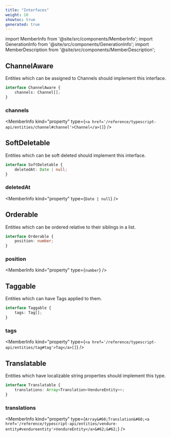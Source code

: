 ```yaml
---
title: "Interfaces"
weight: 10
showtoc: true
generated: true
---
```

<!-- This file was generated from the Vendure source. Do not modify. Instead, re-run the "docs:build" script -->
import MemberInfo from '@site/src/components/MemberInfo';
import GenerationInfo from '@site/src/components/GenerationInfo';
import MemberDescription from '@site/src/components/MemberDescription';


## ChannelAware

<GenerationInfo sourceFile="packages/core/src/common/types/common-types.ts" sourceLine="17" packageName="@vendure/core" />

Entities which can be assigned to Channels should implement this interface.

```ts title="Signature"
interface ChannelAware {
    channels: Channel[];
}
```

<div className="members-wrapper">

### channels

<MemberInfo kind="property" type={`<a href='/reference/typescript-api/entities/channel#channel'>Channel</a>[]`}   />




</div>


## SoftDeletable

<GenerationInfo sourceFile="packages/core/src/common/types/common-types.ts" sourceLine="28" packageName="@vendure/core" />

Entities which can be soft deleted should implement this interface.

```ts title="Signature"
interface SoftDeletable {
    deletedAt: Date | null;
}
```

<div className="members-wrapper">

### deletedAt

<MemberInfo kind="property" type={`Date | null`}   />




</div>


## Orderable

<GenerationInfo sourceFile="packages/core/src/common/types/common-types.ts" sourceLine="39" packageName="@vendure/core" />

Entities which can be ordered relative to their siblings in a list.

```ts title="Signature"
interface Orderable {
    position: number;
}
```

<div className="members-wrapper">

### position

<MemberInfo kind="property" type={`number`}   />




</div>


## Taggable

<GenerationInfo sourceFile="packages/core/src/common/types/common-types.ts" sourceLine="50" packageName="@vendure/core" />

Entities which can have Tags applied to them.

```ts title="Signature"
interface Taggable {
    tags: Tag[];
}
```

<div className="members-wrapper">

### tags

<MemberInfo kind="property" type={`<a href='/reference/typescript-api/entities/tag#tag'>Tag</a>[]`}   />




</div>


## Translatable

<GenerationInfo sourceFile="packages/core/src/common/types/locale-types.ts" sourceLine="29" packageName="@vendure/core" />

Entities which have localizable string properties should implement this type.

```ts title="Signature"
interface Translatable {
    translations: Array<Translation<VendureEntity>>;
}
```

<div className="members-wrapper">

### translations

<MemberInfo kind="property" type={`Array&#60;Translation&#60;<a href='/reference/typescript-api/entities/vendure-entity#vendureentity'>VendureEntity</a>&#62;&#62;`}   />




</div>
